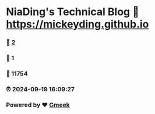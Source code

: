 # NiaDing's Technical Blog  :link: https://mickeyding.github.io 
### :page_facing_up: [2](https://mickeyding.github.io/tag.html) 
### :speech_balloon: 1 
### :hibiscus: 11754 
### :alarm_clock: 2024-09-19 16:09:27 
### Powered by :heart: [Gmeek](https://github.com/Meekdai/Gmeek)
